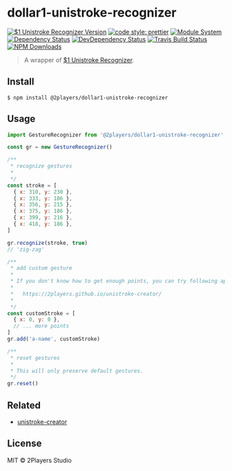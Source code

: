 # dollar1-unistroke-recognizer

[![$1 Unistroke Recognizer Version](https://img.shields.io/badge/%241%20Unistroke%20Recognizer-July%2014%202018-brightgreen.svg)](https://depts.washington.edu/madlab/proj/dollar/dollar.js)
[![code style: prettier](https://img.shields.io/badge/code_style-prettier-ff69b4.svg)](https://github.com/prettier/prettier)
[![Module System](https://img.shields.io/badge/module%20system-ES%20Module-brightgreen.svg)](#)
[![Dependency Status](https://img.shields.io/david/2players/dollar1-unistroke-recognizer.svg)](#)
[![DevDependency Status](https://img.shields.io/david/2players/dollar1-unistroke-recognizer.svg)](#)
[![Travis Build Status](https://img.shields.io/travis/2players/dollar1-unistroke-recognizer.svg)](#)
[![NPM Downloads](https://img.shields.io/npm/dm/dollar1-unistroke-recognizer.svg)](#)

> A wrapper of [\$1 Unistroke Recognizer](https://depts.washington.edu/madlab/proj/dollar/index.html).

## Install

```
$ npm install @2players/dollar1-unistroke-recognizer
```

## Usage

```js
import GestureRecognizer from '@2players/dollar1-unistroke-recognizer'

const gr = new GestureRecognizer()

/**
 * recognize gestures
 *
 */
const stroke = [
  { x: 310, y: 230 },
  { x: 333, y: 186 },
  { x: 356, y: 215 },
  { x: 375, y: 186 },
  { x: 399, y: 216 },
  { x: 418, y: 186 },
]

gr.recognize(stroke, true)
// 'zig-zag'

/**
 * add custom gesture
 *
 * If you don't know how to get enough points, you can try following app:
 *
 *   https://2players.github.io/unistroke-creator/
 *
 */
const customStroke = [
  { x: 0, y: 0 },
  // ... more points
]
gr.add('a-name', customStroke)

/**
 * reset gestures
 *
 * This will only preserve default gestures.
 */
gr.reset()
```

## Related

- [unistroke-creator](https://github.com/2players/unistroke-creator)

## License

MIT © 2Players Studio
